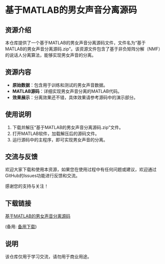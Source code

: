 # 基于MATLAB的男女声音分离源码

## 资源介绍

本仓库提供了一个基于MATLAB的男女声音分离源码文件，文件名为“基于MATLAB的男女声音分离源码.zip”。该资源文件包含了基于非负矩阵分解（NMF）的说话人分离算法，能够实现男女声音的分离。

## 资源内容

- **原始数据**：包含用于训练和测试的男女声音数据。
- **MATLAB源码**：详细实现男女声音分离的MATLAB代码。
- **效果展示**：分离效果还不错，具体效果请参考源码中的演示部分。

## 使用说明

1. 下载并解压“基于MATLAB的男女声音分离源码.zip”文件。
2. 打开MATLAB软件，加载解压后的源码文件。
3. 运行源码中的主程序，即可实现男女声音的分离。

## 交流与反馈

欢迎大家下载和使用本资源，如果您在使用过程中有任何问题或建议，欢迎通过GitHub的Issues功能进行反馈和交流。

感谢您的支持与关注！

## 下载链接
[基于MATLAB的男女声音分离源码](https://pan.quark.cn/s/9c828e65fc22) 

(备用: [备用下载](https://pan.baidu.com/s/1czdlAN1vQLbRuyceFi0BVA?pwd=1234))

## 说明

该仓库仅用于学习交流，请勿用于商业用途。
